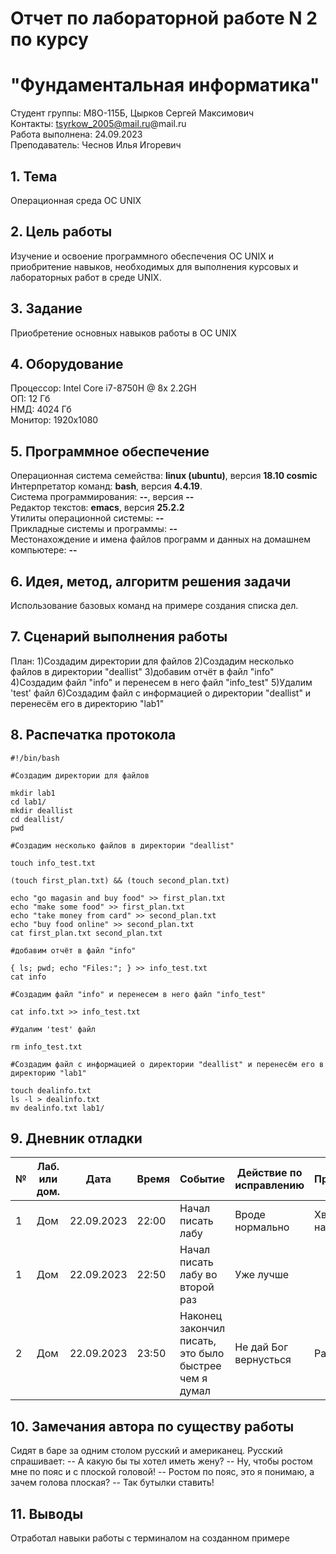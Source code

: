 # Отчет по лабораторной работе N 2 по курсу
# "Фундаментальная информатика"

Студент группы: M8О-115Б, Цырков Сергей Максимович\
Контакты: tsyrkow_2005@mail.ru@mail.ru \
Работа выполнена: 24.09.2023\
Преподаватель: Чеснов Илья Игоревич

## 1. Тема

Операционная среда ОС UNIX

## 2. Цель работы

Изучение и освоение программного обеспечения ОС UNIX и приобритение навыков, необходимых для выполнения курсовых и лабораторных работ в среде UNIX.

## 3. Задание

Приобретение основных навыков работы в ОС UNIX

## 4. Оборудование

Процессор: Intel Core i7-8750H @ 8x 2.2GH\
ОП: 12 Гб\
НМД: 4024 Гб\
Монитор: 1920x1080

## 5. Программное обеспечение

Операционная система семейства: **linux (ubuntu)**, версия **18.10 cosmic**\
Интерпретатор команд: **bash**, версия **4.4.19**.\
Система программирования: **--**, версия **--**\
Редактор текстов: **emacs**, версия **25.2.2**\
Утилиты операционной системы: **--**\
Прикладные системы и программы: **--**\
Местонахождение и имена файлов программ и данных на домашнем компьютере: **--**

## 6. Идея, метод, алгоритм решения задачи

Использование базовых команд на примере создания списка дел. 

## 7. Сценарий выполнения работы

План: 
1)Создадим директории для файлов
2)Создадим несколько файлов в директории "deallist"
3)добавим отчёт в файл "info"
4)Создадим файл "info" и перенесем в него файл "info_test"
5)Удалим 'test' файл
6)Cоздадим файл с информацией о директории "deallist" и перенесём его в директорию "lab1"

## 8. Распечатка протокола
```
#!/bin/bash

#Создадим директории для файлов

mkdir lab1
cd lab1/
mkdir deallist
cd deallist/
pwd

#Создадим несколько файлов в директории "deallist"

touch info_test.txt

(touch first_plan.txt) && (touch second_plan.txt)

echo "go magasin and buy food" >> first_plan.txt
echo "make some food" >> first_plan.txt
echo "take money from card" >> second_plan.txt
echo "buy food online" >> second_plan.txt
cat first_plan.txt second_plan.txt

#добавим отчёт в файл "info"

{ ls; pwd; echo "Files:"; } >> info_test.txt
cat info

#Создадим файл "info" и перенесем в него файл "info_test"

cat info.txt >> info_test.txt

#Удалим 'test' файл

rm info_test.txt

#Cоздадим файл с информацией о директории "deallist" и перенесём его в директорию "lab1"

touch dealinfo.txt
ls -l > dealinfo.txt
mv dealinfo.txt lab1/
```
## 9. Дневник отладки

| № | Лаб. или дом. | Дата       | Время     | Событие                  | Действие по исправлению | Примечание  |
|---|---------------|------------|-----------|--------------------------|-------------------------|-------------|
|1  | Дом           | 22.09.2023 | 22:00     | Начал писать лабу         | Вроде нормально      | Хватило не надолго            |
|1  | Дом           | 22.09.2023 | 22:50     | Начал писать лабу во второй раз       | Уже лучше      |            |
|2  | Дом           | 22.09.2023 | 23:50    | Наконец закончил писать, это было быстрее чем я думал | Не дай Бог вернусться |    Радостно         |

## 10. Замечания автора по существу работы

Сидят в баре за одним столом русский и американец. Русский спрашивает:
-- А какую бы ты хотел иметь жену?
-- Ну, чтобы ростом мне по пояс и с плоской головой!
-- Ростом по пояс, это я понимаю, а зачем голова плоская?
-- Так бутылки ставить!

## 11. Выводы

Отработал навыки работы с терминалом на созданном примере

